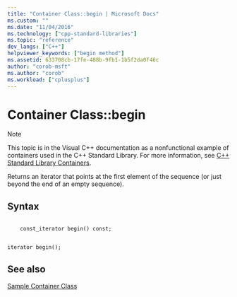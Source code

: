 ```yaml
---
title: "Container Class::begin | Microsoft Docs"
ms.custom: ""
ms.date: "11/04/2016"
ms.technology: ["cpp-standard-libraries"]
ms.topic: "reference"
dev_langs: ["C++"]
helpviewer_keywords: ["begin method"]
ms.assetid: 633708cb-17fe-488b-9fb1-1b5f2da0f46c
author: "corob-msft"
ms.author: "corob"
ms.workload: ["cplusplus"]
---
```

# Container Class::begin

> [!NOTE]
> This topic is in the Visual C++ documentation as a nonfunctional example of containers used in the C++ Standard Library. For more information, see [C++ Standard Library Containers](../standard-library/stl-containers.md).

Returns an iterator that points at the first element of the sequence (or just beyond the end of an empty sequence).

## Syntax

```

    const_iterator begin() const;


iterator begin();
```

## See also

[Sample Container Class](../standard-library/sample-container-class.md)<br/>
